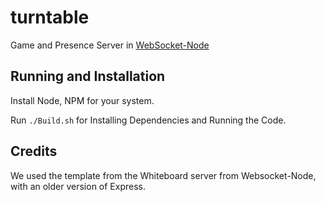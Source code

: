 turntable
=========

Game and Presence Server in [WebSocket-Node](https://github.com/theturtle32/WebSocket-Node/)

Running and Installation
------------------------

Install Node, NPM for your system.

Run `./Build.sh` for Installing Dependencies and Running the Code.

Credits
-------

We used the template from the Whiteboard server from Websocket-Node, with an older version of Express.
